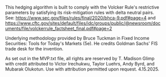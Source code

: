 This hedging algorithm is built to comply with the Volcker Rule's restrictive parameters by satisfying its risk-mitigation rules with delta neutral pairs. 
See: https://www.sec.gov/files/rules/final/2020/bhca-9.pdf#page=4
  and
https://www.cftc.gov/sites/default/files/idc/groups/public/@newsroom/documents/file/volckerrule_factsheet_final.pdf#page=2

Underlying methodology provided by Bruce Tuckman in Fixed Income Securities: Tools for Today's Markets (5e). He credits Goldman Sachs' FIS trade desk for the invention.

As set out in the MVP.txt file, all rights are reserved by T. Madison Glimp with credit attributed to Victor Irechukwu, Taylor Luehrs, Andy Byrd, and Mubarak Olukotun. 
Use with attribution permitted upon request. 
4.15.2025.
